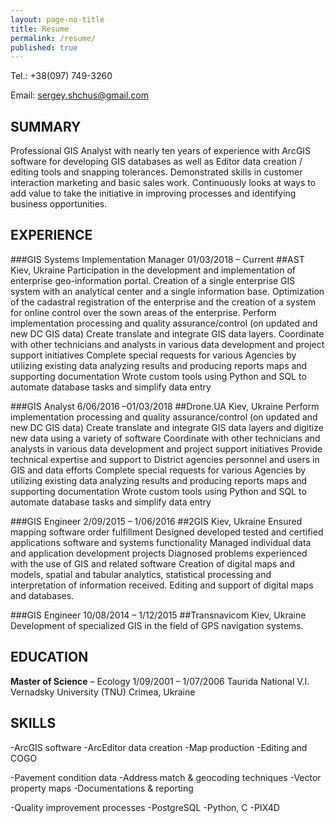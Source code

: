 ```yaml
---
layout: page-no-title
title: Resume
permalink: /resume/
published: true
---
```




Tel.: 	+38(097) 749-3260  

Email: 	[sergey.shchus@gmail.com](mailto:sergeyshchus@gmail.com) 

## SUMMARY
Professional GIS Analyst with nearly ten years of experience with ArcGIS software for developing GIS databases as well as Editor data creation / editing tools and snapping tolerances. Demonstrated skills in customer interaction marketing and basic sales work. Continuously looks at ways to add value to take the initiative in improving processes and identifying business opportunities.

## EXPERIENCE

###GIS Systems Implementation Manager						01/03/2018 – Current
##AST										Kiev, Ukraine
Participation in the development and implementation of enterprise geo-information portal. 
Creation of a single enterprise GIS system with an analytical center and a single information base. 
Optimization of the cadastral registration of the enterprise and the creation of a system for online control over the sown areas of the enterprise.
Perform implementation processing and quality assurance/control (on updated and new DC GIS data)
Create translate and integrate GIS data layers.
Coordinate with other technicians and analysts in various data development and project support initiatives
Complete special requests for various Agencies by utilizing existing data analyzing results and producing reports maps and supporting documentation
Wrote custom tools using Python and SQL to automate database tasks and simplify data entry


###GIS Analyst 								              6/06/2016 –01/03/2018
##Drone.UA									Kiev, Ukraine
Perform implementation processing and quality assurance/control (on updated and new DC GIS data)
Create translate and integrate GIS data layers and digitize new data using a variety of software
Coordinate with other technicians and analysts in various data development and project support initiatives
Provide technical expertise and support to District agencies personnel and users in GIS and data efforts
Complete special requests for various Agencies by utilizing existing data analyzing results and producing reports maps and supporting documentation
Wrote custom tools using Python and SQL to automate database tasks and simplify data entry


###GIS Engineer									2/09/2015 – 1/06/2016
##2GIS										Kiev, Ukraine
Ensured mapping software order fulfillment
Designed developed tested and certified applications software and systems functionality
Managed individual data and application development projects
Diagnosed problems experienced with the use of GIS and related software
Creation of digital maps and models, spatial and tabular analytics, statistical processing and interpretation of information received.
 Editing and support of digital maps and databases.
 
 
###GIS Engineer									10/08/2014 – 1/12/2015
##Transnavicom									Kiev, Ukraine
Development of specialized GIS in the field of GPS navigation systems. 


## EDUCATION
**Master of Science** – Ecology							1/09/2001 – 1/07/2006
Taurida National V.I. Vernadsky University (TNU)				Crimea,  Ukraine


## SKILLS

-ArcGIS software
-ArcEditor data creation
-Map production
-Editing and COGO

-Pavement condition data
-Address match & geocoding techniques
-Vector property maps
-Documentations & reporting

-Quality improvement processes
-PostgreSQL
-Python, C
-PIX4D




